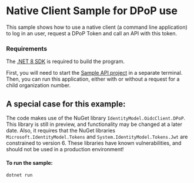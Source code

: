 # Native Client Sample for DPoP use

This sample shows how to use a native client (a command line application) to log in an user, 
request a DPoP Token and call an API with this token.

### Requirements

The [.NET 8 SDK](https://dotnet.microsoft.com/en-us/download/dotnet/8.0) is required to build the program.

First, you will need to start the [Sample API project](../../SampleAPI/README.md) in a separate terminal. 
Then, you can run this application, either with or without a request for a
child organization number. 

## A special case for this example:

The code makes use of the NuGet library `IdentityModel.OidcClient.DPoP`. This library is still in 
preview, and functionality may be changed at a later date. Also, it requires that the
NuGet libraries `Microsoft.IdentityModel.Tokens` and `System.IdentityModel.Tokens.Jwt` are constrained
to version 6. These libraries have known vulnerabilities, and should not be used in a production environment!


#### To run the sample:
```
dotnet run
```
